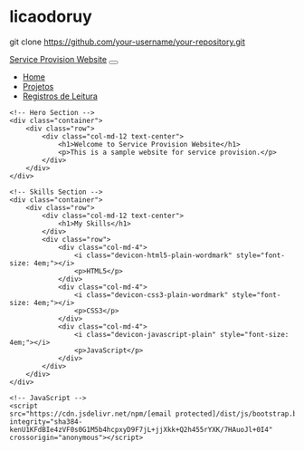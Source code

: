 # licaodoruy
git clone https://github.com/your-username/your-repository.git
<!DOCTYPE html>
<html lang="en">
<head>
    <meta charset="UTF-8">
    <meta http-equiv="X-UA-Compatible" content="IE=edge">
    <meta name="viewport" content="width=device-width, initial-scale=1.0">
    <title>Service Provision Website</title>
    <link href="https://cdn.jsdelivr.net/npm/[email protected]/dist/css/bootstrap.min.css" rel="stylesheet" integrity="sha384-rbsA2VBKg.org/))">
    <link rel="stylesheet" href="https://cdn.jsdelivr.net/gh/devicons/[email protected]/devicon.min.css">
</head>
<body>
    <!-- Navigation Bar -->
    <nav class="navbar navbar-dark navbar-expand-lg bg-dark">
        <div class="container-fluid">
            <a class="navbar-brand" href="#">Service Provision Website</a>
            <button class="navbar-toggler" type="button" data-bs-toggle="collapse" data-bs-target="#navbarSupportedContent" aria-controls="navbarSupportedContent" aria-expanded="false" aria-label="Toggle navigation">
                <span class="navbar-toggler-icon"></span>
            </button>
            <div class="collapse navbar-collapse" id="navbarSupportedContent">
                <ul class="navbar-nav me-auto mb-2 mb-lg-0">
                    <li class="nav-item">
                        <a class="nav-link active" aria-current="page" href="#">Home</a>
                    </li>
                    <li class="nav-item">
                        <a class="nav-link" href="#">Projetos</a>
                    </li>
                    <li class="nav-item">
                        <a class="nav-link" href="#">Registros de Leitura</a>
                    </li>
                </ul>
            </div>
        </div>
    </nav>

    <!-- Hero Section -->
    <div class="container">
        <div class="row">
            <div class="col-md-12 text-center">
                <h1>Welcome to Service Provision Website</h1>
                <p>This is a sample website for service provision.</p>
            </div>
        </div>
    </div>

    <!-- Skills Section -->
    <div class="container">
        <div class="row">
            <div class="col-md-12 text-center">
                <h1>My Skills</h1>
            </div>
            <div class="row">
                <div class="col-md-4">
                    <i class="devicon-html5-plain-wordmark" style="font-size: 4em;"></i>
                    <p>HTML5</p>
                </div>
                <div class="col-md-4">
                    <i class="devicon-css3-plain-wordmark" style="font-size: 4em;"></i>
                    <p>CSS3</p>
                </div>
                <div class="col-md-4">
                    <i class="devicon-javascript-plain" style="font-size: 4em;"></i>
                    <p>JavaScript</p>
                </div>
            </div>
        </div>
    </div>

    <!-- JavaScript -->
    <script src="https://cdn.jsdelivr.net/npm/[email protected]/dist/js/bootstrap.bundle.min.js" integrity="sha384-kenU1KFdBIe4zVF0s0G1M5b4hcpxyD9F7jL+jjXkk+Q2h455rYXK/7HAuoJl+0I4" crossorigin="anonymous"></script>
</body>
</html>
